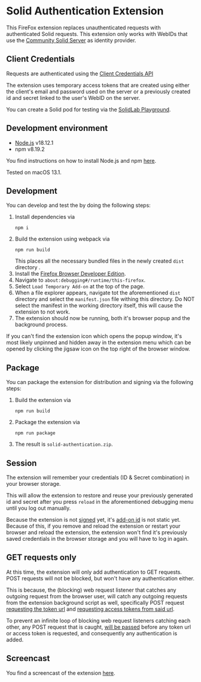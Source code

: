 # Solid Authentication Extension

This FireFox extension replaces unauthenticated requests with authenticated Solid requests.
This extension only works with WebIDs that use 
the [Community Solid Server](https://github.com/CommunitySolidServer/CommunitySolidServer) 
as identity provider.

## Client Credentials

Requests are authenticated using the 
[Client Credentials API](https://communitysolidserver.github.io/CommunitySolidServer/5.x/usage/client-credentials/)

The extension uses temporary access tokens that are created using either 
the client's email and password used on the server or 
a previously created id and secret linked to the user's WebID on the server.

You can create a Solid pod for testing via the [SolidLab Playground](https://pod.playground.solidlab.be/).

## Development environment

- [Node.js](https://nodejs.org/en) v18.12.1
- npm v8.19.2

You find instructions on how to install Node.js and npm 
[here](https://docs.npmjs.com/downloading-and-installing-node-js-and-npm#using-a-node-installer-to-install-nodejs-and-npm).

Tested on macOS 13.1.

## Development

You can develop and test the by doing the following steps:

1. Install dependencies via 
   ```shell
   npm i
   ```
2. Build the extension using webpack via
   ```shell
   npm run build
   ```
   This places all the necessary bundled files in the newly created `dist` directory .
3. Install the [Firefox Browser Developer Edition](https://www.mozilla.org/en-US/firefox/developer/).
4. Navigate to `about:debugging#/runtime/this-firefox`.
5. Select `Load Temporary Add-on` at the top of the page.
6. When a file explorer appears, navigate tot the aforementioned `dist` directory and select the `manifest.json` file withing this directory.
Do NOT select the manifest in the working directory itself, this will cause the extension to not work.
7. The extension should now be running, both it's browser popup and the background process. 

If you can't find the extension icon which opens the popup window, 
it's most likely unpinned and hidden away in the extension menu which can be opened by 
clicking the jigsaw icon on the top right of the browser window.

## Package

You can package the extension for distribution and signing via the following steps:

1. Build the extension via
   ```shell
   npm run build
   ```
2. Package the extension via
   ```shell
   npm run package
   ```
3. The result is `solid-authentication.zip`.

## Session

The extension will remember your credentials (ID & Secret combination) in your browser storage.

This will allow the extension to restore and reuse your previously generated id and secret after you press 
`reload`  in the aforementioned debugging menu until you log out manually.

Because the extension is not [signed](https://support.mozilla.org/en-US/kb/add-on-signing-in-firefox) yet, it's [add-on id](https://extensionworkshop.com/documentation/develop/extensions-and-the-add-on-id/)
is not static yet. Because of this, if you remove and reload the extension or restart your browser and reload the extension, the extension won't find it's previously saved credentials in the browser storage and you will have to log in again.

## GET requests only

At this time, the extension will only add authentication to GET requests.
POST requests will not be blocked, but won't have any authentication either.

This is because, the (blocking) web request listener that catches any outgoing request from the browser user,
will catch any outgoing requests from the extension background script as well,
specifically POST request [requesting the token url](https://github.com/KNowledgeOnWebScale/solid-authentication-browser-extension/blob/8211dab9b7a42fa98eeef37158084788e62d251a/src/js/solid.js#L51-L60)
and [requesting access tokens from said url](https://github.com/KNowledgeOnWebScale/solid-authentication-browser-extension/blob/8211dab9b7a42fa98eeef37158084788e62d251a/src/js/solid.js#L30-L44).

To prevent an infinite loop of blocking web request listeners catching each other, any POST request that is caught, 
[will be passed](https://github.com/KNowledgeOnWebScale/solid-authentication-browser-extension/blob/8211dab9b7a42fa98eeef37158084788e62d251a/src/js/background.js#L48-L50) 
before any token url or access token is requested, and consequently any authentication is added.  

## Screencast

You find a screencast of the extension [here](https://cloud.ilabt.imec.be/index.php/s/QbabTcHkX2J8GHG).